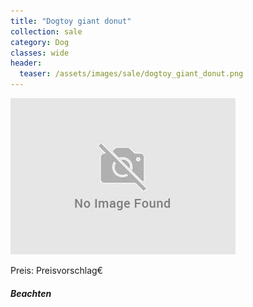```yaml
---
title: "Dogtoy giant donut"
collection: sale
category: Dog
classes: wide
header: 
  teaser: /assets/images/sale/dogtoy_giant_donut.png
---
```




<img src="/assets/images/sale/dogtoy_giant_donut.png" alt="Dogtoy giant donut">

Preis: Preisvorschlag€

##### Beachten
